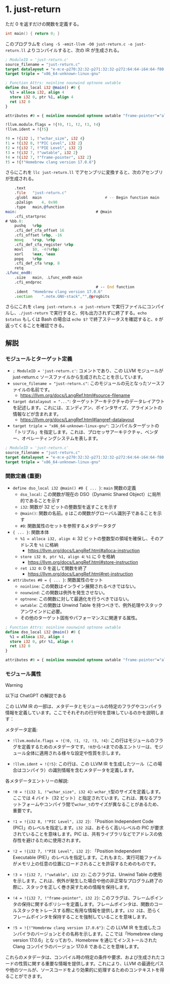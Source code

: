# 1. just-return

ただ 0 を返すだけの関数を定義する。

```c title=just-return.c
int main() { return 0; }
```

このプログラムを `clang -S -emit-llvm -O0 just-return.c -o just-return.ll` よりコンパイルすると、次の IR が生成される。

```llvm title=just-return.ll
; ModuleID = 'just-return.c'
source_filename = "just-return.c"
target datalayout = "e-m:e-p270:32:32-p271:32:32-p272:64:64-i64:64-f80:128-n8:16:32:64-S128"
target triple = "x86_64-unknown-linux-gnu"

; Function Attrs: noinline nounwind optnone uwtable
define dso_local i32 @main() #0 {
  %1 = alloca i32, align 4
  store i32 0, ptr %1, align 4
  ret i32 0
}

attributes #0 = { noinline nounwind optnone uwtable "frame-pointer"="all" "min-legal-vector-width"="0" "no-trapping-math"="true" "stack-protector-buffer-size"="8" "target-cpu"="x86-64" "target-features"="+cmov,+cx8,+fxsr,+mmx,+sse,+sse2,+x87" "tune-cpu"="generic" }

!llvm.module.flags = !{!0, !1, !2, !3, !4}
!llvm.ident = !{!5}

!0 = !{i32 1, !"wchar_size", i32 4}
!1 = !{i32 8, !"PIC Level", i32 2}
!2 = !{i32 7, !"PIE Level", i32 2}
!3 = !{i32 7, !"uwtable", i32 2}
!4 = !{i32 7, !"frame-pointer", i32 2}
!5 = !{!"Homebrew clang version 17.0.6"}
```

さらにこれを `llc just-return.ll` でアセンブリに変換すると、次のアセンブリが生成される。

```asm title=just-return.s
	.text
	.file	"just-return.c"
	.globl	main                            # -- Begin function main
	.p2align	4, 0x90
	.type	main,@function
main:                                   # @main
	.cfi_startproc
# %bb.0:
	pushq	%rbp
	.cfi_def_cfa_offset 16
	.cfi_offset %rbp, -16
	movq	%rsp, %rbp
	.cfi_def_cfa_register %rbp
	movl	$0, -4(%rbp)
	xorl	%eax, %eax
	popq	%rbp
	.cfi_def_cfa %rsp, 8
	retq
.Lfunc_end0:
	.size	main, .Lfunc_end0-main
	.cfi_endproc
                                        # -- End function
	.ident	"Homebrew clang version 17.0.6"
	.section	".note.GNU-stack","",@progbits
```

さらにこれを `clang just-return.s -o just-return` で実行ファイルにコンパイルし、`./just-return` で実行すると、何も出力されずに終了する。`echo $status` もしくは Bash の場合は `echo $?` で終了ステータスを確認すると、`0` が返ってくることを確認できる。

## 解説

### モジュールとターゲット定義

- `; ModuleID = 'just-return.c'`: コメントであり、この LLVM モジュールが just-return.c ソースファイルから生成されたことを示しています。
- `source_filename = "just-return.c"`: このモジュールの元となったソースファイルの名前です。
  - https://llvm.org/docs/LangRef.html#source-filename
- `target datalayout = "..."`: ターゲットアーキテクチャのデータレイアウトを記述します。これには、エンディアン、ポインタサイズ、アライメントの情報などが含まれます。
  - https://llvm.org/docs/LangRef.html#langref-datalayout
- `target triple = "x86_64-unknown-linux-gnu"`: コンパイルターゲットの「トリプル」を指定します。これは、プロセッサアーキテクチャ、ベンダー、オペレーティングシステムを表します。

```llvm
; ModuleID = 'just-return.c'
source_filename = "just-return.c"
target datalayout = "e-m:e-p270:32:32-p271:32:32-p272:64:64-i64:64-f80:128-n8:16:32:64-S128"
target triple = "x86_64-unknown-linux-gnu"
```

### 関数定義 (重要)

- `define dso_local i32 @main() #0 { ... }`: `main` 関数の定義
  - `dso_local`: この関数が現在の DSO（Dynamic Shared Object）に局所的であることを示す
  - `i32`: 関数が 32 ビットの整数型を返すことを示す
  - `@main()`: 関数の名前。`@` はこの関数がグローバル識別子であることを示す
  - `#0`: 関数属性のセットを参照するメタデータタグ
- `{ ... }`: 関数本体
  - `%1 = alloca i32, align 4`: 32 ビットの整数型の領域を確保し、そのアドレスを `%1` に格納
    - https://llvm.org/docs/LangRef.html#alloca-instruction
  - `store i32 0, ptr %1, align 4`: `%1` に 0 を格納
    - https://llvm.org/docs/LangRef.html#store-instruction
  - `ret i32 0`: 0 を返して関数を終了
    - https://llvm.org/docs/LangRef.html#ret-instruction
- `attributes #0 = { ... }`: 関数属性のセット
  - `noinline`: この関数はインライン展開されるべきではない。
  - `nounwind`: この関数は例外を発生させない。
  - `optnone`: この関数に対して最適化を行うべきではない。
  - `uwtable`: この関数は Unwind Table を持つべきで、例外処理やスタックアンワインドに必要。
  - その他のターゲット固有やパフォーマンスに関連する属性。

```llvm
; Function Attrs: noinline nounwind optnone uwtable
define dso_local i32 @main() #0 {
  %1 = alloca i32, align 4
  store i32 0, ptr %1, align 4
  ret i32 0
}

attributes #0 = { noinline nounwind optnone uwtable "frame-pointer"="all" "min-legal-vector-width"="0" "no-trapping-math"="true" "stack-protector-buffer-size"="8" "target-cpu"="x86-64" "target-features"="+cmov,+cx8,+fxsr,+mmx,+sse,+sse2,+x87" "tune-cpu"="generic" }
```

### モジュール属性

> [!warning]
> 以下は ChatGPT の解説である

この LLVM IR の一部は、メタデータとモジュールの特定のフラグやコンパイラ情報を定義しています。ここでそれぞれの行が何を意味しているのかを説明します：

メタデータ定義:

- `!llvm.module.flags = !{!0, !1, !2, !3, !4}`: この行はモジュールのフラグを定義するためのメタデータです。`!0`から`!4`までの各エントリーは、モジュール全体に適用される様々な設定や性質を示します。

- `!llvm.ident = !{!5}`: この行は、この LLVM IR を生成したツール（この場合はコンパイラ）の識別情報を含むメタデータを定義します。

各メタデータエントリーの解説:

- `!0 = !{i32 1, !"wchar_size", i32 4}`: `wchar_t`型のサイズを定義します。ここでは 4 バイト（32 ビット）と指定されています。これは、異なるプラットフォームやコンパイラ間で`wchar_t`のサイズが異なることがあるため、重要です。

- `!1 = !{i32 8, !"PIC Level", i32 2}`: 「Position Independent Code (PIC)」のレベルを指定します。`i32 2`は、おそらく高いレベルの PIC が要求されていることを意味します。PIC は、共有ライブラリなどでアドレスの依存性を避けるために使用されます。

- `!2 = !{i32 7, !"PIE Level", i32 2}`: 「Position Independent Executable (PIE)」のレベルを指定します。これもまた、実行可能ファイルがメモリ上の任意の位置にロードされることを許容するためのものです。

- `!3 = !{i32 7, !"uwtable", i32 2}`: このフラグは、Unwind Table の使用を示します。これは、例外が発生した場合や他の非正常なプログラム終了の際に、スタックを正しく巻き戻すための情報を保持します。

- `!4 = !{i32 7, !"frame-pointer", i32 2}`: このフラグは、フレームポインタの保持に関するポリシーを定義します。フレームポインタは、関数のコールスタックをトレースする際に有用な情報を提供します。`i32 2`は、恐らくフレームポインタを保持することを強制していることを意味します。

- `!5 = !{!"Homebrew clang version 17.0.6"}`: この LLVM IR を生成したコンパイラのバージョンとその名称を示します。ここでは「Homebrew clang version 17.0.6」となっており、Homebrew を通じてインストールされた Clang コンパイラのバージョン 17.0.6 であることを意味します。

これらのメタデータは、コンパイル時の特定の条件や要求、および生成されたコードの性質に関する重要な情報を提供します。これにより、LLVM の最適化パスや他のツールが、ソースコードをより効果的に処理するためのコンテキストを得ることができます。

